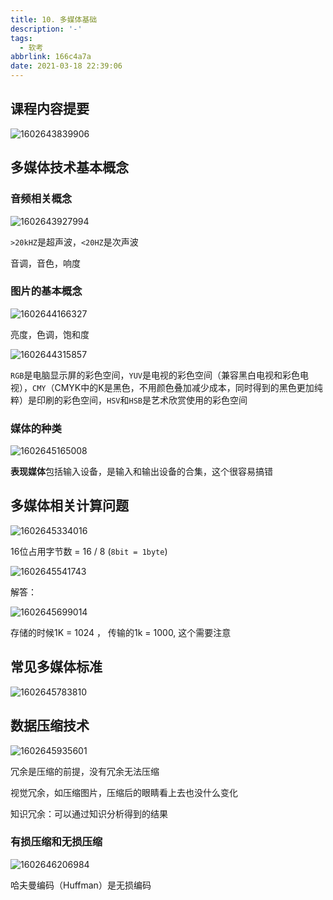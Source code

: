 ```yaml
---
title: 10. 多媒体基础
description: '-'
tags:
  - 软考
abbrlink: 166c4a7a
date: 2021-03-18 22:39:06
---
```




## 课程内容提要

![1602643839906](http://blog.cdn.ionluo.cn/blog/1602643839906.png)



## 多媒体技术基本概念

### 音频相关概念

![1602643927994](http://blog.cdn.ionluo.cn/blog/1602643927994.png)

`>20kHZ`是超声波，`<20HZ`是次声波

音调，音色，响度



### 图片的基本概念

![1602644166327](http://blog.cdn.ionluo.cn/blog/1602644166327.png)

亮度，色调，饱和度



![1602644315857](http://blog.cdn.ionluo.cn/blog/1602644315857.png)

`RGB`是电脑显示屏的彩色空间，`YUV`是电视的彩色空间（兼容黑白电视和彩色电视），`CMY`（CMYK中的K是黑色，不用颜色叠加减少成本，同时得到的黑色更加纯粹）是印刷的彩色空间，`HSV`和`HSB`是艺术欣赏使用的彩色空间





### 媒体的种类

![1602645165008](http://blog.cdn.ionluo.cn/blog/1602645165008.png)

**表现媒体**包括输入设备，是输入和输出设备的合集，这个很容易搞错



## 多媒体相关计算问题

![1602645334016](http://blog.cdn.ionluo.cn/blog/1602645334016.png)

16位占用字节数 = 16 / 8    (`8bit = 1byte`)

![1602645541743](http://blog.cdn.ionluo.cn/blog/1602645541743.png)

解答：

![1602645699014](http://blog.cdn.ionluo.cn/blog/1602645699014.png)

存储的时候1K = 1024 ， 传输的1k = 1000, 这个需要注意



## 常见多媒体标准

![1602645783810](http://blog.cdn.ionluo.cn/blog/1602645783810.png)

## 数据压缩技术

![1602645935601](http://blog.cdn.ionluo.cn/blog/1602645935601.png)

冗余是压缩的前提，没有冗余无法压缩

视觉冗余，如压缩图片，压缩后的眼睛看上去也没什么变化

知识冗余：可以通过知识分析得到的结果



### 有损压缩和无损压缩

![1602646206984](http://blog.cdn.ionluo.cn/blog/1602646206984.png)

哈夫曼编码（Huffman）是无损编码